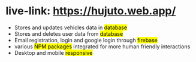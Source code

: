# live-link: https://hujuto.web.app/

* Stores and updates vehicles data in <mark>database</mark>
* Stores and deletes user data from <mark>database</mark>
* Email registration, login and google login through <mark>firebase</mark>
* various <mark>NPM packages</mark> integrated for more human friendly interactions 
* Desktop and mobile <mark>responsive</mark>